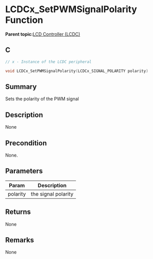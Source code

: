 # LCDCx\_SetPWMSignalPolarity Function

**Parent topic:**[LCD Controller \(LCDC\)](GUID-6C399A67-3956-464B-9055-02C390FC3228.md)

## C

```c
// x - Instance of the LCDC peripheral

void LCDCx_SetPWMSignalPolarity(LCDCx_SIGNAL_POLARITY polarity)
```

## Summary

Sets the polarity of the PWM signal

## Description

None

## Precondition

None.

## Parameters

|Param|Description|
|-----|-----------|
|polarity|the signal polarity|

## Returns

None

## Remarks

None

